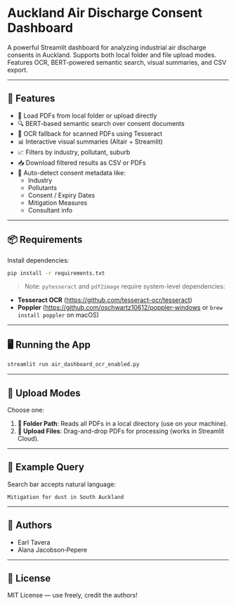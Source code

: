 # Auckland Air Discharge Consent Dashboard

A powerful Streamlit dashboard for analyzing industrial air discharge consents in Auckland. Supports both local folder and file upload modes. Features OCR, BERT-powered semantic search, visual summaries, and CSV export.

---

## 🚀 Features

- 📁 Load PDFs from local folder or upload directly
- 🔍 BERT-based semantic search over consent documents
- 🧾 OCR fallback for scanned PDFs using Tesseract
- 📊 Interactive visual summaries (Altair + Streamlit)
- 📈 Filters by industry, pollutant, suburb
- 📥 Download filtered results as CSV or PDFs
- 🧠 Auto-detect consent metadata like:
  - Industry
  - Pollutants
  - Consent / Expiry Dates
  - Mitigation Measures
  - Consultant info

---

## 📦 Requirements

Install dependencies:

```bash
pip install -r requirements.txt
```

> Note: `pytesseract` and `pdf2image` require system-level dependencies:
- **Tesseract OCR** (https://github.com/tesseract-ocr/tesseract)
- **Poppler** (https://github.com/oschwartz10612/poppler-windows or `brew install poppler` on macOS)

---

## 🖥️ Running the App

```bash
streamlit run air_dashboard_ocr_enabled.py
```

---

## 📁 Upload Modes

Choose one:
1. **📂 Folder Path**: Reads all PDFs in a local directory (use on your machine).
2. **📄 Upload Files**: Drag-and-drop PDFs for processing (works in Streamlit Cloud).

---

## 📄 Example Query

Search bar accepts natural language:
```text
Mitigation for dust in South Auckland
```

---

## 👥 Authors

- Earl Tavera
- Alana Jacobson‑Pepere

---

## 📝 License

MIT License — use freely, credit the authors!
